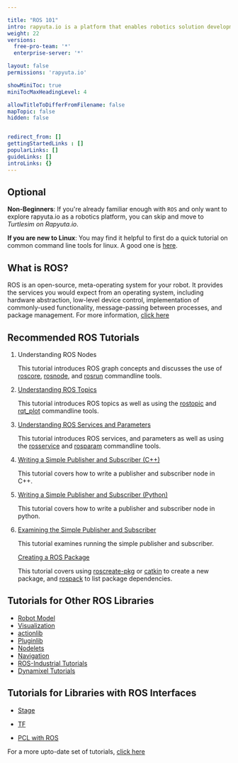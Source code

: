 ```yaml
---

title: "ROS 101"
intro: rapyuta.io is a platform that enables robotics solution development by providing the necessary software infrastructure and facilitating the interaction between multiple stakeholders who contribute to the solution development.
weight: 22
versions:
  free-pro-team: '*'
  enterprise-server: '*'

layout: false
permissions: 'rapyuta.io'

showMiniToc: true
miniTocMaxHeadingLevel: 4

allowTitleToDifferFromFilename: false
mapTopic: false
hidden: false


redirect_from: []
gettingStartedLinks : []
popularLinks: []
guideLinks: []
introLinks: {}
---
```


## Optional


**Non-Beginners**: If you're already familiar enough with `ROS` and only want to explore rapyuta.io as a robotics platform, you can skip and move to *Turtlesim on Rapyuta.io*. 

**If you are new to Linux**: You may find it helpful to first do a quick tutorial on common command line tools for linux. A good one is [here](http://www.ee.surrey.ac.uk/Teaching/Unix/).



## What is ROS?

ROS is an open-source, meta-operating system for your robot. It provides the services you would expect from an operating system, including hardware abstraction, low-level device control, implementation of commonly-used functionality, message-passing between processes, and package management. For more information, [click here](http://wiki.ros.org/ROS/Introduction)


## Recommended ROS Tutorials

1. Understanding ROS Nodes

   This tutorial introduces ROS graph concepts and discusses the use of [roscore](http://wiki.ros.org/roscore), [rosnode](http://wiki.ros.org/rosnode), and [rosrun](http://wiki.ros.org/rosrun) commandline tools.

2. [Understanding ROS Topics](http://wiki.ros.org/ROS/Tutorials/UnderstandingTopics)

   This tutorial introduces ROS topics as well as using the [rostopic](http://wiki.ros.org/rostopic) and [rqt_plot](http://wiki.ros.org/rqt_plot) commandline tools.

3. [Understanding ROS Services and Parameters](http://wiki.ros.org/ROS/Tutorials/UnderstandingServicesParams)

   This tutorial introduces ROS services, and parameters as well as using the [rosservice](http://wiki.ros.org/rosservice) and [rosparam](http://wiki.ros.org/rosparam) commandline tools.

4. [Writing a Simple Publisher and Subscriber (C++)](http://wiki.ros.org/ROS/Tutorials/WritingPublisherSubscriber(c%2B%2B))

   This tutorial covers how to write a publisher and subscriber node in C++.

5. [Writing a Simple Publisher and Subscriber (Python)](http://wiki.ros.org/ROS/Tutorials/WritingPublisherSubscriber(python))

   This tutorial covers how to write a publisher and subscriber node in python.

6. [Examining the Simple Publisher and Subscriber](http://wiki.ros.org/ROS/Tutorials/ExaminingPublisherSubscriber)

   This tutorial examines running the simple publisher and subscriber.
   
   
   
   [Creating a ROS Package](http://wiki.ros.org/ROS/Tutorials/CreatingPackage)
   
   This tutorial covers using [roscreate-pkg](http://wiki.ros.org/roscreate) or [catkin](http://wiki.ros.org/catkin) to create a new package, and [rospack](http://wiki.ros.org/rospack) to list package dependencies.



## Tutorials for Other ROS Libraries



- [Robot Model](http://wiki.ros.org/robot_model_tutorials)
- [Visualization](http://wiki.ros.org/visualization/Tutorials)
- [actionlib](http://wiki.ros.org/actionlib_tutorials/Tutorials)
- [Pluginlib](http://wiki.ros.org/pluginlib/Tutorials)
- [Nodelets](http://wiki.ros.org/nodelet/Tutorials)
- [Navigation](http://wiki.ros.org/navigation/Tutorials)
- [ROS-Industrial Tutorials](http://wiki.ros.org/Industrial/Tutorials)
- [Dynamixel Tutorials](http://wiki.ros.org/dynamixel_controllers/Tutorials)



## Tutorials for Libraries with ROS Interfaces



- [Stage](http://wiki.ros.org/stage/Tutorials)

- [TF](http://wiki.ros.org/tf/Tutorials)

- [PCL with ROS](http://wiki.ros.org/pcl/Tutorials)

 For a more upto-date set of tutorials, [click here](http://wiki.ros.org/ROS/Tutorials)